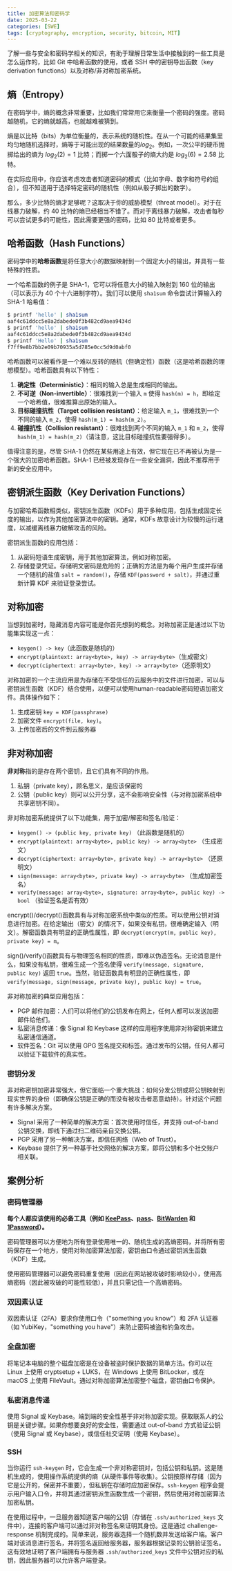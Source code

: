 ```yaml
---
title: 加密算法和密码学
date: 2025-03-22
categories: [SWE]
tags: [cryptography, encryption, security, bitcoin, MIT]
---
```


了解一些与安全和密码学相关的知识，有助于理解日常生活中接触到的一些工具是怎么运作的，比如 Git 中哈希函数的使用，或者 SSH 中的密钥导出函数（key derivation functions）以及对称/非对称加密系统。

## 熵（Entropy）
在密码学中，熵的概念非常重要，比如我们常常用它来衡量一个密码的强度。密码越随机，它的熵就越高，也就越难被猜到。

熵是以比特（bits）为单位衡量的，表示系统的随机性。在从一个可能的结果集里均匀地随机选择时，熵等于可能出现的结果数量的$log_2$。例如，一次公平的硬币抛掷给出的熵为 $log_2(2)=1$ 比特；而掷一个六面骰子的熵大约是 $log_2(6)=2.58$ 比特。

在实际应用中，你应该考虑攻击者知道密码的模式（比如字母、数字和符号的组合），但不知道用于选择特定密码的随机性（例如从骰子掷出的数字）。

那么，多少比特的熵才足够呢？这取决于你的威胁模型（threat model）。对于在线暴力破解，约 40 比特的熵已经相当不错了。而对于离线暴力破解，攻击者每秒可以尝试更多的可能性，因此需要更强的密码，比如 80 比特或者更多。

## 哈希函数（Hash Functions）

密码学中的**哈希函数**是将任意大小的数据映射到一个固定大小的输出，并具有一些特殊的性质。

一个哈希函数的例子是 SHA-1，它可以将任意大小的输入映射到 160 位的输出（可以表示为 40 个十六进制字符）。我们可以使用 `sha1sum` 命令尝试计算输入的 SHA-1 哈希值：

```bash
$ printf 'hello' | sha1sum
aaf4c61ddcc5e8a2dabede0f3b482cd9aea9434d
$ printf 'hello' | sha1sum
aaf4c61ddcc5e8a2dabede0f3b482cd9aea9434d
$ printf 'Hello' | sha1sum 
f7ff9e8b7bb2e09b70935a5d785e0cc5d9d0abf0
```

哈希函数可以被看作是一个难以反转的随机（但确定性）函数（这是哈希函数的理想模型）。哈希函数具有以下特性：

1. **确定性（Deterministic）**：相同的输入总是生成相同的输出。
2. **不可逆（Non-invertible）**：很难找到一个输入 `m` 使得 `hash(m) = h`，即给定一个哈希值，很难推算出原始的输入。
3. **目标碰撞抗性（Target collision resistant）**：给定输入 `m_1`，很难找到一个不同的输入 `m_2`，使得 `hash(m_1) = hash(m_2)`。
4. **碰撞抗性（Collision resistant）**：很难找到两个不同的输入 `m_1` 和 `m_2`，使得 `hash(m_1) = hash(m_2)`（请注意，这比目标碰撞抗性要强得多）。

值得注意的是，尽管 SHA-1 仍然在某些用途上有效，但它现在已不再被认为是一个强大的加密哈希函数。SHA-1 已经被发现存在一些安全漏洞，因此不推荐用于新的安全应用中。

## 密钥派生函数（Key Derivation Functions）

与加密哈希函数相类似，密钥派生函数（KDFs）用于多种应用，包括生成固定长度的输出，以作为其他加密算法中的密钥。通常，KDFs 故意设计为较慢的运行速度，以减缓离线暴力破解攻击的风险。

密钥派生函数的应用包括：

1. 从密码短语生成密钥，用于其他加密算法，例如对称加密。
2. 存储登录凭证。存储明文密码是危险的；正确的方法是为每个用户生成并存储一个随机的盐值 `salt = random()`，存储 `KDF(password + salt)`，并通过重新计算 KDF 来验证登录尝试。

## 对称加密

当想到加密时，隐藏消息内容可能是你首先想到的概念。对称加密正是通过以下功能集实现这一点：

- `keygen() -> key`（此函数是随机的）
- `encrypt(plaintext: array<byte>, key) -> array<byte>`（生成密文）
- `decrypt(ciphertext: array<byte>, key) -> array<byte>`（还原明文）

对称加密的一个主流应用是为存储在不受信任的云服务中的文件进行加密，可以与密钥派生函数（KDF）结合使用，以便可以使用human-readable密码短语加密文件。具体操作如下：

1. 生成密钥 `key = KDF(passphrase)`
2. 加密文件 `encrypt(file, key)`。
3. 上传加密后的文件到云服务器

## 非对称加密

**非对称**指的是存在两个密钥，且它们具有不同的作用。

1. 私钥（private key），顾名思义，是应该保密的
2. 公钥（public key）则可以公开分享，这不会影响安全性（与对称加密系统中共享密钥不同）。
 
非对称加密系统提供了以下功能集，用于加密/解密和签名/验证：

- `keygen() -> (public key, private key)`  （此函数是随机的）
- `encrypt(plaintext: array<byte>, public key) -> array<byte>`  （生成密文）
- `decrypt(ciphertext: array<byte>, private key) -> array<byte>`  （还原明文）
- `sign(message: array<byte>, private key) -> array<byte>`  （生成加密签名）
- `verify(message: array<byte>, signature: array<byte>, public key) -> bool`  （验证签名是否有效）

encrypt()/decrypt()函数具有与对称加密系统中类似的性质。可以使用公钥对消息进行加密。在给定输出（密文）的情况下，如果没有私钥，很难确定输入（明文）。解密函数具有明显的正确性属性，即 `decrypt(encrypt(m, public key), private key) = m`。

sign()/verify()函数具有与物理签名相同的性质，即难以伪造签名。无论消息是什么，如果没有私钥，很难生成一个签名使得 `verify(message, signature, public key)` 返回 `true`。当然，验证函数具有明显的正确性属性，即 `verify(message, sign(message, private key), public key) = true`。

非对称加密的典型应用包括：

- PGP 邮件加密：人们可以将他们的公钥发布在网上，任何人都可以发送加密邮件给他们。
- 私密消息传递：像 Signal 和 Keybase 这样的应用程序使用非对称密钥来建立私密通信通道。
- 软件签名：Git 可以使用 GPG 签名提交和标签。通过发布的公钥，任何人都可以验证下载软件的真实性。

### 密钥分发

非对称密钥加密非常强大，但它面临一个重大挑战：如何分发公钥或将公钥映射到现实世界的身份（即确保公钥是正确的而没有被攻击者恶意劫持）。针对这个问题有许多解决方案。
- Signal 采用了一种简单的解决方案：首次使用时信任，并支持 out-of-band 公钥交换，即线下通过扫二维码亲自交换公钥。
- PGP 采用了另一种解决方案，即信任网络（Web of Trust）。
- Keybase 提供了另一种基于社交网络的解决方案，即将公钥和多个社交账户相关联。

## 案例分析

### 密码管理器

**每个人都应该使用的必备工具（例如 [KeePass](https://keepass.info)、[pass](https://git.zx2c4.com/password-store/about/?h=master)、[BitWarden](https://bitwarden.com) 和 [1Password](https://1password.com)）。**

密码管理器可以方便地为所有登录使用唯一的、随机生成的高熵密码，并将所有密码保存在一个地方，使用对称加密算法加密，密钥由口令通过密钥派生函数（KDF）生成。

使用密码管理器可以避免密码重复使用（因此在网站被攻破时影响较小），使用高熵密码（因此被攻破的可能性较低），并且只需记住一个高熵密码。

### 双因素认证

双因素认证（2FA）要求你使用口令（"something you know"）和 2FA 认证器（如 YubiKey，"something you have"）来防止密码被盗和钓鱼攻击。

### 全盘加密

将笔记本电脑的整个磁盘加密是在设备被盗时保护数据的简单方法。你可以在 Linux 上使用 cryptsetup + LUKS，在 Windows 上使用 BitLocker，或在 macOS 上使用 FileVault。通过对称加密算法加密整个磁盘，密钥由口令保护。

### 私密消息传递

使用 Signal 或 Keybase。端到端的安全性基于非对称加密实现。获取联系人的公钥是关键步骤。如果你想要良好的安全性，需要通过 out-of-band 方式验证公钥（使用 Signal 或 Keybase），或信任社交证明（使用 Keybase）。

### SSH

当你运行 `ssh-keygen` 时，它会生成一个非对称密钥对，包括公钥和私钥。这是随机生成的，使用操作系统提供的熵（从硬件事件等收集）。公钥按原样存储（因为它是公开的，保密并不重要），但私钥在存储时应加密保存。`ssh-keygen` 程序会提示用户输入口令，并将其通过密钥派生函数生成一个密钥，然后使用对称加密算法加密私钥。

在使用过程中，一旦服务器知道客户端的公钥（存储在 `.ssh/authorized_keys` 文件中），连接的客户端可以通过非对称签名来证明其身份。这是通过 challenge-response 机制完成的。简单来说，服务器选择一个随机数并发送给客户端。客户端对该消息进行签名，并将签名返回给服务器，服务器根据记录的公钥验证签名。这有效地证明了客户端拥有与服务器 `.ssh/authorized_keys` 文件中公钥对应的私钥，因此服务器可以允许客户端登录。

